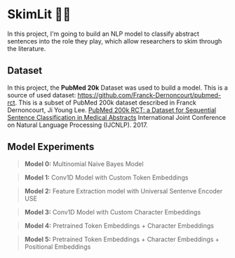 # SkimLit 📄🔥
In this project, I'm going to build an NLP model to classify abstract sentences into the role they play, which allow researchers to skim through the literature.

## Dataset
In this project, the **PubMed 20k** Dataset was used to build a model. This is a source of used dataset: https://github.com/Franck-Dernoncourt/pubmed-rct. This is a subset of PubMed 200k dataset described in Franck Dernoncourt, Ji Young Lee. [PubMed 200k RCT: a Dataset for Sequential Sentence Classification in Medical Abstracts](https://arxiv.org/abs/1710.06071) International Joint Conference on Natural Language Processing (IJCNLP). 2017.

## Model Experiments
> **Model 0:** Multinomial Naive Bayes Model

> **Model 1:** Conv1D Model with Custom Token Embeddings

> **Model 2:** Feature Extraction model with Universal Sentenve Encoder USE

> **Model 3:** Conv1D Model with Custom Character Embeddings

> **Model 4:** Pretrained Token Embeddings + Character Embeddings

> **Model 5:** Pretrained Token Embeddings + Character Embeddings + Positional Embeddings
